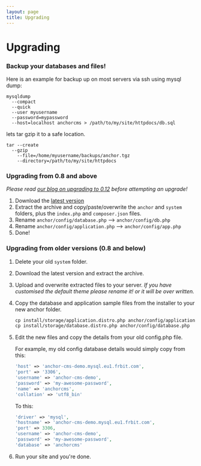 ```yaml
---
layout: page
title: Upgrading
---
```


# Upgrading

### Backup your databases and files!

Here is an example for backup up on most servers via ssh using mysql dump:

```
mysqldump
  --compact
  --quick
  --user myusername
  --password=mypassword
  --host=localhost anchorcms > /path/to/my/site/httpdocs/db.sql
```

lets tar gzip it to a safe location.

```
tar --create
  --gzip
	--file=/home/myusername/backups/anchor.tgz
	--directory=/path/to/my/site/httpdocs
```

### Upgrading from 0.8 and above
*Please read [our blog on upgrading to 0.12](http://blog.anchorcms.com/posts/012-installation-upgrade) before attempting an upgrade!*

1. Download the [latest version](//anchorcms.com/download)
2. Extract the archive and copy/paste/overwrite the `anchor` and `system` folders, plus the `index.php` and `composer.json` files.
3. Rename `anchor/config/database.php` --> `anchor/config/db.php`
4. Rename `anchor/config/application.php` --> `anchor/config/app.php`
5. Done!

### Upgrading from older versions (0.8 and below)

1. Delete your old `system` folder.
2. Download the latest version and extract the archive.
3. Upload and overwrite extracted files to your server.
  *If you have customised the default theme please rename it! or it will be over written.*
4. Copy the database and application sample files from the installer to your new anchor folder.

   ``` txt
   cp install/storage/application.distro.php anchor/config/application.php
   cp install/storage/database.distro.php anchor/config/database.php
   ```
  
5. Edit the new files and copy the details from your old config.php file.

   For example, my old config database details would simply copy from this:
  
   ``` php
   'host' => 'anchor-cms-demo.mysql.eu1.frbit.com',
   'port' => '3306',
   'username' => 'anchor-cms-demo',
   'password' => 'my-awesome-password',
   'name' => 'anchorcms',
   'collation' => 'utf8_bin'
   ```
  
   To this:
  
   ``` php
   'driver' => 'mysql',
   'hostname' => 'anchor-cms-demo.mysql.eu1.frbit.com',
   'port' => 3306,
   'username' => 'anchor-cms-demo',
   'password' => 'my-awesome-password',
   'database' => 'anchorcms'
   ```
  
6. Run your site and you're done.
